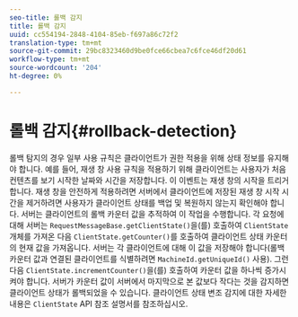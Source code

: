 ```yaml
---
seo-title: 롤백 감지
title: 롤백 감지
uuid: cc554194-2848-4104-85eb-f697a86c72f2
translation-type: tm+mt
source-git-commit: 29bc8323460d9be0fce66cbea7c6fce46df20d61
workflow-type: tm+mt
source-wordcount: '204'
ht-degree: 0%

---
```



# 롤백 감지{#rollback-detection}

롤백 탐지의 경우 일부 사용 규칙은 클라이언트가 권한 적용을 위해 상태 정보를 유지해야 합니다. 예를 들어, 재생 창 사용 규칙을 적용하기 위해 클라이언트는 사용자가 처음 컨텐츠를 보기 시작한 날짜와 시간을 저장합니다. 이 이벤트는 재생 창의 시작을 트리거합니다. 재생 창을 안전하게 적용하려면 서버에서 클라이언트에 저장된 재생 창 시작 시간을 제거하려면 사용자가 클라이언트 상태를 백업 및 복원하지 않는지 확인해야 합니다. 서버는 클라이언트의 롤백 카운터 값을 추적하여 이 작업을 수행합니다. 각 요청에 대해 서버는 `RequestMessageBase.getClientState()`을(를) 호출하여 `ClientState` 개체를 가져온 다음 `ClientState.getCounter()`를 호출하여 클라이언트 상태 카운터의 현재 값을 가져옵니다. 서버는 각 클라이언트에 대해 이 값을 저장해야 합니다(롤백 카운터 값과 연결된 클라이언트를 식별하려면 `MachineId.getUniqueId()` 사용). 그런 다음 `ClientState.incrementCounter()`을(를) 호출하여 카운터 값을 하나씩 증가시켜야 합니다. 서버가 카운터 값이 서버에서 마지막으로 본 값보다 작다는 것을 감지하면 클라이언트 상태가 롤백되었을 수 있습니다. 클라이언트 상태 변조 감지에 대한 자세한 내용은 `ClientState` API 참조 설명서를 참조하십시오.
